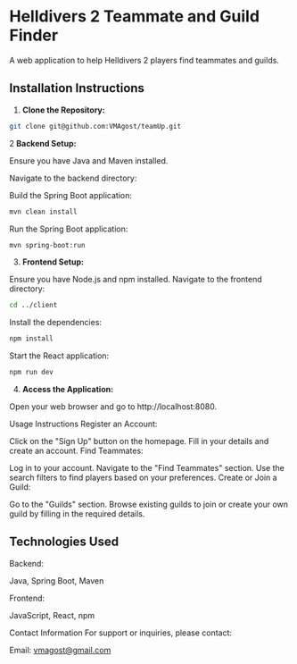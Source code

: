 # Helldivers 2 Teammate and Guild Finder

A web application to help Helldivers 2 players find teammates and guilds.

## Installation Instructions
1. **Clone the Repository:**
```bash
git clone git@github.com:VMAgost/teamUp.git
```   
2 **Backend Setup:**

Ensure you have Java and Maven installed.

Navigate to the backend directory:

Build the Spring Boot application:
```bash
mvn clean install
```

Run the Spring Boot application:
```bash
mvn spring-boot:run
```

3. **Frontend Setup:**

Ensure you have Node.js and npm installed.
Navigate to the frontend directory:
```bash
cd ../client
```
Install the dependencies:
```bash
npm install
```
Start the React application:

```bash
npm run dev
```
4. **Access the Application:**

Open your web browser and go to http://localhost:8080.

Usage Instructions
Register an Account:

Click on the "Sign Up" button on the homepage.
Fill in your details and create an account.
Find Teammates:

Log in to your account.
Navigate to the "Find Teammates" section.
Use the search filters to find players based on your preferences.
Create or Join a Guild:

Go to the "Guilds" section.
Browse existing guilds to join or create your own guild by filling in the required details.

## Technologies Used
Backend:

Java,
Spring Boot,
Maven

Frontend:

JavaScript,
React,
npm


Contact Information
For support or inquiries, please contact:

Email: vmagost@gmail.com
